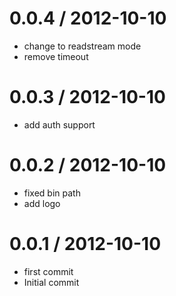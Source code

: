 
0.0.4 / 2012-10-10 
==================

  * change to readstream mode
  * remove timeout

0.0.3 / 2012-10-10 
==================

  * add auth support

0.0.2 / 2012-10-10 
==================

  * fixed bin path
  * add logo

0.0.1 / 2012-10-10 
==================

  * first commit
  * Initial commit
